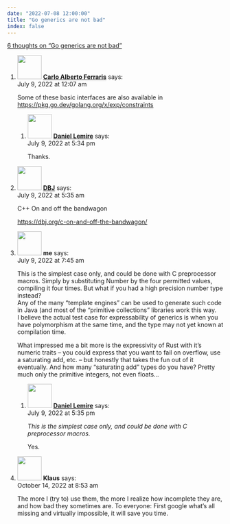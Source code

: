 ```yaml
---
date: "2022-07-08 12:00:00"
title: "Go generics are not bad"
index: false
---
```


[6 thoughts on &ldquo;Go generics are not bad&rdquo;](/lemire/blog/2022/07-08-go-generics-are-not-bad)

<ol class="comment-list">
<li id="comment-638951" class="comment even thread-even depth-1 parent">
<div class="comment-author vcard">
<img alt src="https://secure.gravatar.com/avatar/2f0cf9749990f7cf217ead19aaec89a1?s=56&#038;d=mm&#038;r=g" srcset="https://secure.gravatar.com/avatar/2f0cf9749990f7cf217ead19aaec89a1?s=112&#038;d=mm&#038;r=g 2x" class="avatar avatar-56 photo" height="56" width="56" decoding="async" /> <b class="fn"><a href="https://cafxx.strayorange.com" class="url" rel="ugc external nofollow">Carlo Alberto Ferraris</a></b> <span class="says">says:</span> </div>
<div class="comment-metadata"><time datetime="2022-07-09T00:07:25+00:00">July 9, 2022 at 12:07 am</time></a> </div>
<div class="comment-content">
<p>Some of these basic interfaces are also available in <a href="https://pkg.go.dev/golang.org/x/exp/constraints" rel="nofollow ugc">https://pkg.go.dev/golang.org/x/exp/constraints</a></p>
</div>
<ol class="children">
<li id="comment-639134" class="comment byuser comment-author-lemire bypostauthor odd alt depth-2">
<div class="comment-author vcard">
<img alt src="https://secure.gravatar.com/avatar/2ca999bef9535950f5b84281a4dab006?s=56&#038;d=mm&#038;r=g" srcset="https://secure.gravatar.com/avatar/2ca999bef9535950f5b84281a4dab006?s=112&#038;d=mm&#038;r=g 2x" class="avatar avatar-56 photo" height="56" width="56" decoding="async" /> <b class="fn"><a href="https://lemire.me/en/" class="url" rel="ugc">Daniel Lemire</a></b> <span class="says">says:</span> </div>
<div class="comment-metadata"><time datetime="2022-07-09T17:34:17+00:00">July 9, 2022 at 5:34 pm</time></a> </div>
<div class="comment-content">
<p>Thanks.</p>
</div>
</li>
</ol>
</li>
<li id="comment-638965" class="comment even thread-odd thread-alt depth-1">
<div class="comment-author vcard">
<img alt src="https://secure.gravatar.com/avatar/39b9a3cdd4b66ccd50baed70da654862?s=56&#038;d=mm&#038;r=g" srcset="https://secure.gravatar.com/avatar/39b9a3cdd4b66ccd50baed70da654862?s=112&#038;d=mm&#038;r=g 2x" class="avatar avatar-56 photo" height="56" width="56" loading="lazy" decoding="async" /> <b class="fn"><a href="https://dbj.org" class="url" rel="ugc external nofollow">DBJ</a></b> <span class="says">says:</span> </div>
<div class="comment-metadata"><time datetime="2022-07-09T05:35:27+00:00">July 9, 2022 at 5:35 am</time></a> </div>
<div class="comment-content">
<p>C++ On and off the bandwagon</p>
<p><a href="https://dbj.org/c-on-and-off-the-bandwagon/" rel="nofollow ugc">https://dbj.org/c-on-and-off-the-bandwagon/</a></p>
</div>
</li>
<li id="comment-638977" class="comment odd alt thread-even depth-1 parent">
<div class="comment-author vcard">
<img alt src="https://secure.gravatar.com/avatar/b1a530f970a984d913686829dcbf9a74?s=56&#038;d=mm&#038;r=g" srcset="https://secure.gravatar.com/avatar/b1a530f970a984d913686829dcbf9a74?s=112&#038;d=mm&#038;r=g 2x" class="avatar avatar-56 photo" height="56" width="56" loading="lazy" decoding="async" /> <b class="fn">me</b> <span class="says">says:</span> </div>
<div class="comment-metadata"><time datetime="2022-07-09T07:45:14+00:00">July 9, 2022 at 7:45 am</time></a> </div>
<div class="comment-content">
<p>This is the simplest case only, and could be done with C preprocessor macros. Simply by substituting Number by the four permitted values, compiling it four times. But what if you had a high precision number type instead?<br/>
Any of the many &ldquo;template engines&rdquo; can be used to generate such code in Java (and most of the &ldquo;primitive collections&rdquo; libraries work this way.<br/>
I believe the actual test case for expressability of generics is when you have polymorphism at the same time, and the type may not yet known at compilation time.</p>
<p>What impressed me a bit more is the expressivity of Rust with it&rsquo;s numeric traits &#8211; you could express that you want to fail on overflow, use a saturating add, etc. &#8211; but honestly that takes the fun out of it eventually. And how many &ldquo;saturating add&rdquo; types do you have? Pretty much only the primitive integers, not even floats&#8230;</p>
</div>
<ol class="children">
<li id="comment-639137" class="comment byuser comment-author-lemire bypostauthor even depth-2">
<div class="comment-author vcard">
<img alt src="https://secure.gravatar.com/avatar/2ca999bef9535950f5b84281a4dab006?s=56&#038;d=mm&#038;r=g" srcset="https://secure.gravatar.com/avatar/2ca999bef9535950f5b84281a4dab006?s=112&#038;d=mm&#038;r=g 2x" class="avatar avatar-56 photo" height="56" width="56" loading="lazy" decoding="async" /> <b class="fn"><a href="https://lemire.me/en/" class="url" rel="ugc">Daniel Lemire</a></b> <span class="says">says:</span> </div>
<div class="comment-metadata"><time datetime="2022-07-09T17:35:53+00:00">July 9, 2022 at 5:35 pm</time></a> </div>
<div class="comment-content">
<p><em>This is the simplest case only, and could be done with C preprocessor macros. </em></p>
<p>Yes.</p>
</div>
</li>
</ol>
</li>
<li id="comment-646556" class="comment odd alt thread-odd thread-alt depth-1">
<div class="comment-author vcard">
<img alt src="https://secure.gravatar.com/avatar/a720efddabde8f3c09e21180dc3c989b?s=56&#038;d=mm&#038;r=g" srcset="https://secure.gravatar.com/avatar/a720efddabde8f3c09e21180dc3c989b?s=112&#038;d=mm&#038;r=g 2x" class="avatar avatar-56 photo" height="56" width="56" loading="lazy" decoding="async" /> <b class="fn">Klaus</b> <span class="says">says:</span> </div>
<div class="comment-metadata"><time datetime="2022-10-14T08:53:54+00:00">October 14, 2022 at 8:53 am</time></a> </div>
<div class="comment-content">
<p>The more I (try to) use them, the more I realize how incomplete they are, and how bad they sometimes are. To everyone: First google what&rsquo;s all missing and virtually impossible, it will save you time.</p>
</div>
</li>
</ol>
